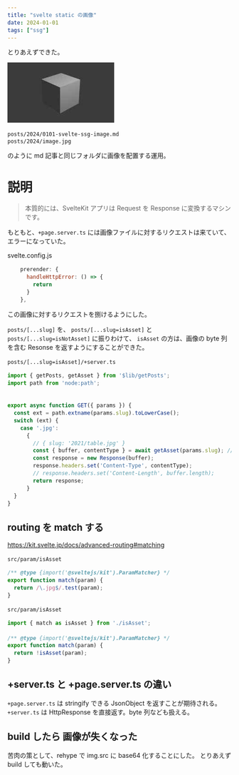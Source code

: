 ```yaml
---
title: "svelte static の画像"
date: 2024-01-01
tags: ["ssg"]
---
```


とりあえずできた。

![image](./image.jpg)

```
posts/2024/0101-svelte-ssg-image.md
posts/2024/image.jpg
```

のように md 記事と同じフォルダに画像を配置する運用。

# 説明

> 本質的には、SvelteKit アプリは Request を Response に変換するマシンです。

もともと、`+page.server.ts` には画像ファイルに対するリクエストは来ていて、
エラーになっていた。

svelte.config.js
```js
    prerender: {
      handleHttpError: () => {
        return
      }
    },
```

この画像に対するリクエストを捌けるようにした。

`posts/[...slug]` を、
`posts/[...slug=isAsset]` と `posts/[...slug=isNotAsset]` に振りわけて、
`isAsset` の方は、画像の byte 列を含む Resonse を返すようにすることができた。

`posts/[...slug=isAsset]/+server.ts`
```ts
import { getPosts, getAsset } from '$lib/getPosts';
import path from 'node:path';


export async function GET({ params }) {
  const ext = path.extname(params.slug).toLowerCase();
  switch (ext) {
    case '.jpg':
      {
        // { slug: '2021/table.jpg' }
        const { buffer, contentType } = await getAsset(params.slug); // fs.readFile しているだけ。
        const response = new Response(buffer);
        response.headers.set('Content-Type', contentType);
        // response.headers.set('Content-Length', buffer.length);
        return response;
      }
  }
}
```

## routing を match する

https://kit.svelte.jp/docs/advanced-routing#matching

`src/param/isAsset`
```ts
/** @type {import('@sveltejs/kit').ParamMatcher} */
export function match(param) {
  return /\.jpg$/.test(param);
}
```

`src/param/isAsset`
```ts
import { match as isAsset } from './isAsset';

/** @type {import('@sveltejs/kit').ParamMatcher} */
export function match(param) {
  return !isAsset(param);
}
```

## +server.ts と +page.server.ts の違い

`+page.server.ts` は stringify できる JsonObject を返すことが期待される。
`+server.ts` は HttpResponse を直接返す。byte 列なども扱える。

## build したら 画像が失くなった

苦肉の策として、rehype で img.src に base64 化することにした。 
とりあえず build しても動いた。

